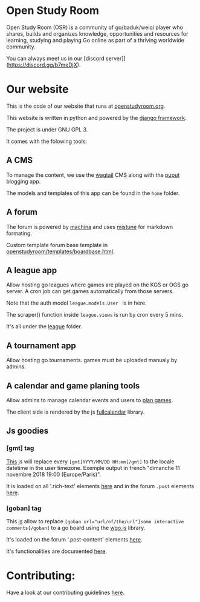 # Open Study Room

Open Study Room (OSR) is a community of go/baduk/weiqi player who shares, builds and organizes knowledge, opportunities and resources for learning, studying and playing Go online as part of a thriving worldwide community.

You can always meet us in our [discord server]](https://discord.gg/b7meDjX).

# Our website
This is the code of our website that runs at [openstudyroom.org](http://openstudyroom.org).

This website is written in python and powered by the [django framework](https://www.djangoproject.com/).

The project is under GNU GPL 3.

It comes with the folowing tools:

## A CMS
To manage the content, we use the [wagtail](https://wagtail.io/) CMS along with the [puput](https://github.com/APSL/puput) blogging app.

The models and templates of this app can be found in the `home` folder.

## A forum
The forum is powered by [machina](https://github.com/ellmetha/django-machina) and uses [mistune](https://github.com/lepture/mistune) for markdown formating.

Custom template forum base template in  [openstudyroom/templates/boardbase.html](https://github.com/climu/openstudyroom/blob/master/openstudyroom/templates/board_base.html).

## A league app
Allow hosting go leagues where games are played on the KGS or OGS go server. A cron job can get games automatically from those servers.

Note that the auth model `league.models.User ` is in here.

The scraper() function inside `league.views` is run by cron every 5 mins.

It's all under the [league](https://github.com/climu/openstudyroom/tree/master/league) folder.

## A tournament app
Allow hosting go tournaments. games must be uploaded manualy by admins.

## A calendar and game planing tools
Allow admins to manage  calendar events and users to [plan games](https://openstudyroom.org/calendar/help/).

The client side is rendered by the js [fullcalendar](https://fullcalendar.io/) library.

## Js goodies
### [gmt] tag
[This](https://github.com/climu/openstudyroom/blob/master/openstudyroom/static/js/openstudyroom.js) js will replace every  `[gmt]YYYY/MM/DD HH:mm[/gmt]` to the locale datetime in the user timezone. Exemple output in french "dimanche 11 novembre 2018 19:00 (Europe/Paris)".

It is loaded on all '.rich-text' elements [here](https://github.com/climu/openstudyroom/blob/586b3d446de654ecbe63ba3b5e33b267a3f10718/openstudyroom/templates/base.html#L143-L144) and in the forum `.post` elements [here](https://github.com/climu/openstudyroom/blob/586b3d446de654ecbe63ba3b5e33b267a3f10718/openstudyroom/templates/board_base.html#L156-L157).

### [goban] tag
This [js](https://github.com/climu/openstudyroom/blob/master/wgo/static/wgo/shortcode.js) allow to replace `[goban url="url/of/the/url"]some interactive comments[/goban]` to a go board using the [wgo.js](http://wgo.waltheri.net/) library.

It's loaded on the forum '.post-content' elements [here](https://github.com/climu/openstudyroom/blob/586b3d446de654ecbe63ba3b5e33b267a3f10718/openstudyroom/templates/board_base.html#L117-L155).

It's functionalities are documented [here](https://openstudyroom.org/forum/forum/announcements-26/topic/how-to-display-gobans-in-our-forums-77/).


# Contributing:
Have a look at our contributing guidelines [here](https://github.com/climu/openstudyroom/blob/master/CONTRIBUTING.md).

